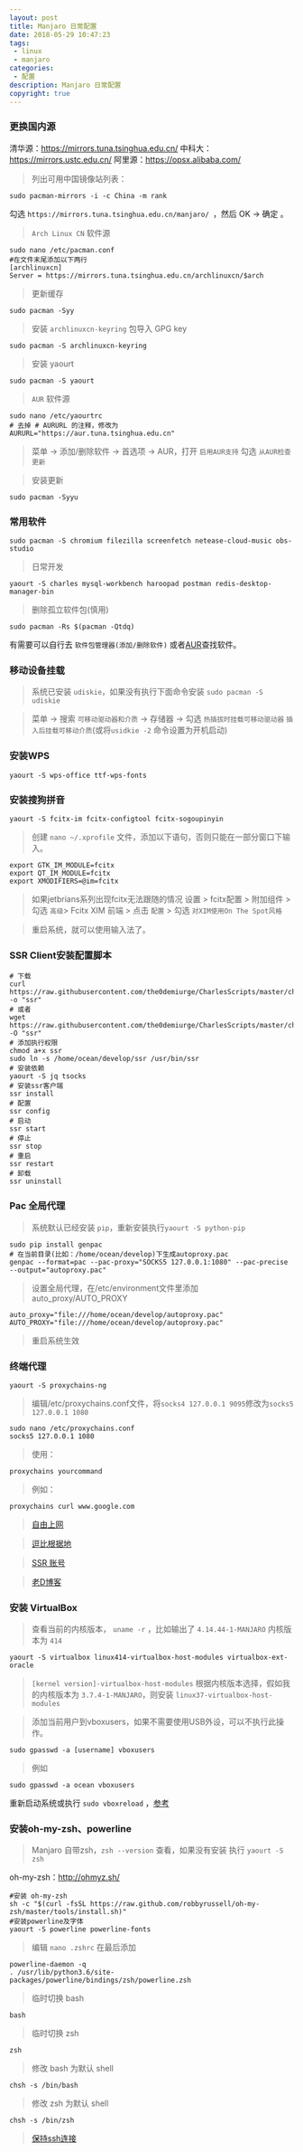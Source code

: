 ```yaml
---
layout: post
title: Manjaro 日常配置
date: 2018-05-29 10:47:23
tags:
 - linux
 - manjaro
categories:
 - 配置
description: Manjaro 日常配置
copyright: true
---
```


### 更换国内源

清华源：https://mirrors.tuna.tsinghua.edu.cn/
中科大：https://mirrors.ustc.edu.cn/
阿里源：https://opsx.alibaba.com/

> 列出可用中国镜像站列表：

	sudo pacman-mirrors -i -c China -m rank

勾选 `https://mirrors.tuna.tsinghua.edu.cn/manjaro/ `，然后 OK -> 确定 。

> `Arch Linux CN` 软件源

```
sudo nano /etc/pacman.conf
#在文件末尾添加以下两行
[archlinuxcn]
Server = https://mirrors.tuna.tsinghua.edu.cn/archlinuxcn/$arch
```

> 更新缓存

	sudo pacman -Syy

> 安装 `archlinuxcn-keyring` 包导入 GPG key

	sudo pacman -S archlinuxcn-keyring

> 安装 yaourt

	sudo pacman -S yaourt

> `AUR` 软件源

```
sudo nano /etc/yaourtrc
# 去掉 # AURURL 的注释，修改为
AURURL="https://aur.tuna.tsinghua.edu.cn"
```

> 菜单 -> 添加/删除软件 -> 首选项 -> AUR，打开 `启用AUR支持`  勾选 `从AUR检查更新`

> 安装更新

	sudo pacman -Syyu

### 常用软件

	sudo pacman -S chromium filezilla screenfetch netease-cloud-music obs-studio

> 日常开发

	yaourt -S charles mysql-workbench haroopad postman redis-desktop-manager-bin

> 删除孤立软件包(慎用)

	sudo pacman -Rs $(pacman -Qtdq)

有需要可以自行去 `软件包管理器(添加/删除软件)` 或者[AUR](https://aur.archlinux.org/)查找软件。

### 移动设备挂载

> 系统已安装 `udiskie`，如果没有执行下面命令安装 `sudo pacman -S udiskie`

> 菜单 -> 搜索 `可移动驱动器和介质` -> 存储器 -> 勾选 `热插拔时挂载可移动驱动器` `插入后挂载可移动介质`(或将`usidkie -2` 命令设置为开机启动)

### 安装WPS

	yaourt -S wps-office ttf-wps-fonts

### 安装搜狗拼音

	yaourt -S fcitx-im fcitx-configtool fcitx-sogoupinyin

> 创建 `nano ~/.xprofile` 文件，添加以下语句，否则只能在一部分窗口下输入。

```
export GTK_IM_MODULE=fcitx
export QT_IM_MODULE=fcitx
export XMODIFIERS=@im=fcitx
```

> 如果jetbrians系列出现fcitx无法跟随的情况 设置 > fcitx配置 > 附加组件 > 勾选 `高级`> Fcitx XIM 前端 > 点击 `配置` > 勾选 `对XIM使用On The Spot风格`

> 重启系统，就可以使用输入法了。

### SSR Client安装配置脚本

```
# 下载
curl https://raw.githubusercontent.com/the0demiurge/CharlesScripts/master/charles/bin/ssr -o "ssr"
# 或者
wget https://raw.githubusercontent.com/the0demiurge/CharlesScripts/master/charles/bin/ssr -O "ssr"
# 添加执行权限
chmod a+x ssr
sudo ln -s /home/ocean/develop/ssr /usr/bin/ssr
# 安装依赖
yaourt -S jq tsocks
# 安装ssr客户端
ssr install
# 配置
ssr config
# 启动
ssr start
# 停止
ssr stop
# 重启
ssr restart
# 卸载
ssr uninstall
```

### Pac 全局代理

> 系统默认已经安装 `pip`，重新安装执行`yaourt -S python-pip`

```
sudo pip install genpac
# 在当前目录(比如：/home/ocean/develop)下生成autoproxy.pac
genpac --format=pac --pac-proxy="SOCKS5 127.0.0.1:1080" --pac-precise --output="autoproxy.pac"
```

> 设置全局代理，在/etc/environment文件里添加auto_proxy/AUTO_PROXY

```
auto_proxy="file:///home/ocean/develop/autoproxy.pac"
AUTO_PROXY="file:///home/ocean/develop/autoproxy.pac"
```

> 重启系统生效

### 终端代理

	yaourt -S proxychains-ng

> 编辑/etc/proxychains.conf文件，将`socks4 127.0.0.1 9095`修改为`socks5 127.0.0.1 1080`

```
sudo nano /etc/proxychains.conf
socks5 127.0.0.1 1080
```

> 使用：

	proxychains yourcommand

> 例如：

	proxychains curl www.google.com

> [自由上网](https://github.com/Alvin9999/new-pac/wiki/ss%E5%85%8D%E8%B4%B9%E8%B4%A6%E5%8F%B7)

> [逗比根据地](https://doub.io/sszhfx/)

> [SSR 账号](http://ss.pythonic.life/)

> [老D博客](https://laod.cn/)

### 安装 VirtualBox

> 查看当前的内核版本， `uname -r` ，比如输出了 `4.14.44-1-MANJARO` 内核版本为 `414`

```
yaourt -S virtualbox linux414-virtualbox-host-modules virtualbox-ext-oracle
```

> `[kernel version]-virtualbox-host-modules`  根据内核版本选择，假如我的内核版本为 `3.7.4-1-MANJARO`，则安装 `linux37-virtualbox-host-modules`

> 添加当前用户到vboxusers，如果不需要使用USB外设，可以不执行此操作。

	sudo gpasswd -a [username] vboxusers

> 例如

	sudo gpasswd -a ocean vboxusers

重新启动系统或执行 `sudo vboxreload` ，[参考](https://wiki.manjaro.org/index.php?title=Virtualbox)

### 安装oh-my-zsh、powerline

> Manjaro 自带zsh，`zsh --version` 查看，如果没有安装 执行 `yaourt -S zsh`

oh-my-zsh：http://ohmyz.sh/

```
#安装 oh-my-zsh
sh -c "$(curl -fsSL https://raw.github.com/robbyrussell/oh-my-zsh/master/tools/install.sh)"
#安装powerline及字体
yaourt -S powerline powerline-fonts
```

> 编辑 `nano .zshrc` 在最后添加

```
powerline-daemon -q
. /usr/lib/python3.6/site-packages/powerline/bindings/zsh/powerline.zsh
```
> 临时切换 bash

	bash

> 临时切换 zsh

	zsh

> 修改 bash 为默认 shell

	chsh -s /bin/bash

> 修改 zsh 为默认 shell

	chsh -s /bin/zsh

> [保持ssh连接](http://einverne.github.io/post/2017/05/ssh-keep-alive.html)